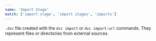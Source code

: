 ```yaml
---
name: 'Import Stage'
match: ['import stage', 'import stages', 'imports']
---
```


`.dvc` file created with the `dvc import` or `dvc import-url` commands. They
represent files or directories from external sources.
